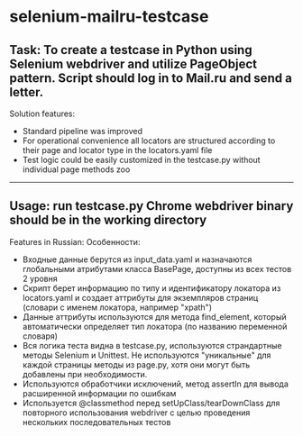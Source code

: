 # selenium-mailru-testcase
Task: 
To create a testcase in Python using Selenium webdriver and utilize PageObject pattern. Script should log in to Mail.ru and send a letter.
---
Solution features:
* Standard pipeline was improved
* For operational convenience all locators are structured according to their page and locator type in the locators.yaml file
* Test logic could be easily customized in the testcase.py without individual page methods zoo
---
Usage: 
run testcase.py
Chrome webdriver binary should be in the working directory
---
Features in Russian:
Особенности:
* Входные данные берутся из input_data.yaml и назначаются глобальными атрибутами класса BasePage, доступны из всех тестов 2 уровня
* Скрипт берет информацию по типу и идентификатору локатора из locators.yaml и создает аттрибуты для экземпляров страниц (словари с именем локатора, например "xpath")
* Данные аттрибуты используются для метода find_element, который автоматически определяет тип локатора (по названию переменной словаря)
* Вся логика теста видна в testcase.py, используются страндартные методы Selenium и Unittest. Не используются "уникальные" для каждой страницы методы из page.py, хотя они могут быть добавлены при необходимости.
* Используются обработчики исключений, метод assertIn для вывода расширенной информации по ошибкам
* Используется @classmethod перед setUpClass/tearDownClass для повторного использования webdriver с целью проведения нескольких последовательных тестов
